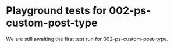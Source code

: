 # Playground tests for 002-ps-custom-post-type
We are still awaiting the first test run for 002-ps-custom-post-type.
